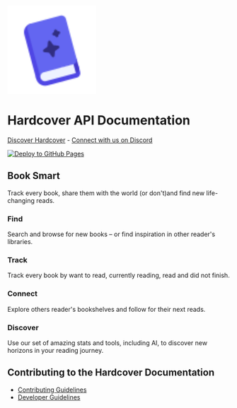

<img src="src/assets/hardcover.svg" alt="Hardcover Logo" width="200">

# Hardcover API Documentation
[Discover Hardcover](https://hardcover.app/) - [Connect with us on Discord](https://discord.gg/edGpYN8ym8)

[![Deploy to GitHub Pages](https://github.com/RevelryPlay/hardcover-doc/actions/workflows/deploy.yml/badge.svg?branch=main)](https://github.com/RevelryPlay/hardcover-doc/actions/workflows/deploy.yml)

## Book Smart
Track every book, share them with the world (or don't)and find new life-changing reads.

### Find
Search and browse for new books – or find inspiration in other reader's libraries.

### Track
Track every book by want to read, currently reading, read and did not finish.

### Connect
Explore others reader's bookshelves and follow for their next reads.

### Discover
Use our set of amazing stats and tools, including AI, to discover new horizons in your reading journey.

## Contributing to the Hardcover Documentation
- [Contributing Guidelines](CONTRIBUTING.md)
- [Developer Guidelines](DEVELOPERS.md)

